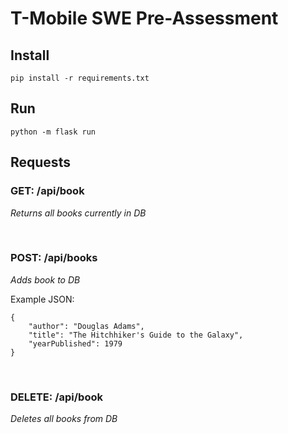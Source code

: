 # T-Mobile SWE Pre-Assessment

## Install
`pip install -r requirements.txt`

## Run
`python -m flask run`

## Requests
### GET: /api/book
*Returns all books currently in DB*

&nbsp;
### POST: /api/books
*Adds book to DB*

Example JSON:

    {
    	"author": "Douglas Adams",
    	"title": "The Hitchhiker's Guide to the Galaxy",
    	"yearPublished": 1979
    }


&nbsp;
### DELETE: /api/book
*Deletes all books from DB*